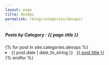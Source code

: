 ```yaml
---
layout: page
title: DevOps
permalink: /blog/categories/devops/
---
```


<h5> Posts by Category : {{ page.title }} </h5>

<div class="card">
{% for post in site.categories.devops %}
 <li class="category-posts"><span>{{ post.date | date_to_string }}</span> &nbsp; <a href="{{ post.url }}">{{ post.title }}</a></li>
{% endfor %}
</div>